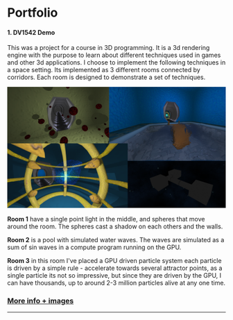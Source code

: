 Portfolio
==========

#### 1. DV1542 Demo
This was a project for a course in 3D programming. It is a 3d rendering engine with the purpose to learn about different techniques used in games and other 3d applications. I choose to implement the following techniques in a space setting. Its implemented as 3 different rooms connected by corridors. Each room is designed to demonstrate a set of techniques.

[![](dv1542_preview.png)](dv1542_preview.png)

**Room 1** have a single point light in the middle, and spheres that move around the room. The spheres cast a shadow on each others and the walls.

**Room 2** is a pool with simulated water waves. The waves are simulated as a sum of sin waves in a compute program running on the GPU.

**Room 3** in this room I've placed a GPU driven particle system each particle is driven by a simple rule - accelerate towards several attractor points, as a single particle its not so impressive, but since they are driven by the GPU, I can have thousands, up to around 2-3 million particles alive at any one time.

### [More info + images](dv1542/index.md)

-------------------------------------------
